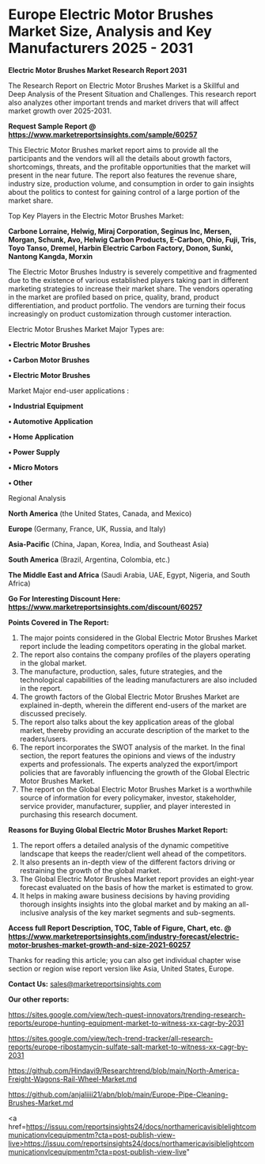  # Europe Electric Motor Brushes Market Size, Analysis and Key Manufacturers 2025 - 2031

<strong>Electric Motor Brushes Market Research Report 2031</strong>

The Research Report on Electric Motor Brushes Market is a Skillful and Deep Analysis of the Present Situation and Challenges. This research report also analyzes other important trends and market drivers that will affect market growth over 2025-2031.

<strong>Request Sample Report @ <a href=https://www.marketreportsinsights.com/sample/60257>https://www.marketreportsinsights.com/sample/60257</a></strong>

This Electric Motor Brushes market report aims to provide all the participants and the vendors will all the details about growth factors, shortcomings, threats, and the profitable opportunities that the market will present in the near future. The report also features the revenue share, industry size, production volume, and consumption in order to gain insights about the politics to contest for gaining control of a large portion of the market share.

Top Key Players in the Electric Motor Brushes Market:

<strong>Carbone Lorraine, Helwig, Miraj Corporation, Seginus Inc, Mersen, Morgan, Schunk, Avo, Helwig Carbon Products, E-Carbon, Ohio, Fuji, Tris, Toyo Tanso, Dremel, Harbin Electric Carbon Factory, Donon, Sunki, Nantong Kangda, Morxin</strong>

The Electric Motor Brushes Industry is severely competitive and fragmented due to the existence of various established players taking part in different marketing strategies to increase their market share. The vendors operating in the market are profiled based on price, quality, brand, product differentiation, and product portfolio. The vendors are turning their focus increasingly on product customization through customer interaction.

Electric Motor Brushes Market Major Types are:

<strong>• Electric Motor Brushes

• Carbon Motor Brushes

• Electric Motor Brushes</strong>

Market Major end-user applications :

<strong>• Industrial Equipment

• Automotive Application

• Home Application

• Power Supply

• Micro Motors

• Other</strong>

Regional Analysis

</u><strong><b>North America</b></strong> (the United States, Canada, and Mexico)

<strong><b>Europe </b></strong>(Germany, France, UK, Russia, and Italy)

<strong><b>Asia-Pacific</b></strong> (China, Japan, Korea, India, and Southeast Asia)

<strong><b>South America</b></strong> (Brazil, Argentina, Colombia, etc.)

<strong><b>The Middle East and Africa</b></strong> (Saudi Arabia, UAE, Egypt, Nigeria, and South Africa)

<strong>Go For Interesting Discount Here: <a href=https://www.marketreportsinsights.com/discount/60257>https://www.marketreportsinsights.com/discount/60257</a></strong>

<strong>Points Covered in The Report:</strong>
<ol>
  <li>The major points considered in the Global Electric Motor Brushes Market report include the leading competitors operating in the global market.</li>
  <li>The report also contains the company profiles of the players operating in the global market.</li>
  <li>The manufacture, production, sales, future strategies, and the technological capabilities of the leading manufacturers are also included in the report.</li>
  <li>The growth factors of the Global Electric Motor Brushes Market are explained in-depth, wherein the different end-users of the market are discussed precisely.</li>
  <li>The report also talks about the key application areas of the global market, thereby providing an accurate description of the market to the readers/users.</li>
  <li>The report incorporates the SWOT analysis of the market. In the final section, the report features the opinions and views of the industry experts and professionals. The experts analyzed the export/import policies that are favorably influencing the growth of the Global Electric Motor Brushes Market.</li>
  <li>The report on the Global Electric Motor Brushes Market is a worthwhile source of information for every policymaker, investor, stakeholder, service provider, manufacturer, supplier, and player interested in purchasing this research document.</li>
</ol>
<strong>Reasons for Buying Global Electric Motor Brushes Market Report:</strong>

<ol>
  <li>The report offers a detailed analysis of the dynamic competitive landscape that keeps the reader/client well ahead of the competitors.</li>
  <li>It also presents an in-depth view of the different factors driving or restraining the growth of the global market.</li>
  <li>The Global Electric Motor Brushes Market report provides an eight-year forecast evaluated on the basis of how the market is estimated to grow.</li>
  <li>It helps in making aware business decisions by having providing thorough insights insights into the global market and by making an all-inclusive analysis of the key market segments and sub-segments.</li>
</ol>
<strong>Access full Report Description, TOC, Table of Figure, Chart, etc. @ <a href=https://www.marketreportsinsights.com/industry-forecast/electric-motor-brushes-market-growth-and-size-2021-60257>https://www.marketreportsinsights.com/industry-forecast/electric-motor-brushes-market-growth-and-size-2021-60257</a></strong>


Thanks for reading this article; you can also get individual chapter wise section or region wise report version like Asia, United States, Europe.

<strong>Contact Us:</strong>
sales@marketreportsinsights.com

<strong>Our other reports:</strong>

<a href=https://sites.google.com/view/tech-quest-innovators/trending-research-reports/europe-hunting-equipment-market-to-witness-xx-cagr-by-2031>https://sites.google.com/view/tech-quest-innovators/trending-research-reports/europe-hunting-equipment-market-to-witness-xx-cagr-by-2031</a>

<a href=https://sites.google.com/view/tech-trend-tracker/all-research-reports/europe-ribostamycin-sulfate-salt-market-to-witness-xx-cagr-by-2031>https://sites.google.com/view/tech-trend-tracker/all-research-reports/europe-ribostamycin-sulfate-salt-market-to-witness-xx-cagr-by-2031</a>

<a href=https://github.com/Hindavi9/Researchtrend/blob/main/North-America-Freight-Wagons-Rail-Wheel-Market.md>https://github.com/Hindavi9/Researchtrend/blob/main/North-America-Freight-Wagons-Rail-Wheel-Market.md</a>

<a href=https://github.com/anjaliiii21/abn/blob/main/Europe-Pipe-Cleaning-Brushes-Market.md>https://github.com/anjaliiii21/abn/blob/main/Europe-Pipe-Cleaning-Brushes-Market.md</a>

<a href=https://issuu.com/reportsinsights24/docs/northamericavisiblelightcommunicationvlcequipmentm?cta=post-publish-view-live>https://issuu.com/reportsinsights24/docs/northamericavisiblelightcommunicationvlcequipmentm?cta=post-publish-view-live</a>"
